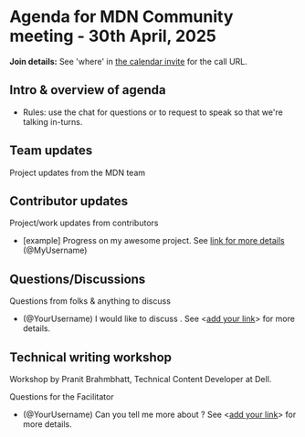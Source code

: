 # Agenda for MDN Community meeting - 30th April, 2025

**Join details:** See 'where' in [the calendar invite](https://calendar.google.com/calendar/u/0/embed?src=c_4656dd7c36825e2be115c0e7992191d550d16edcec37151eb6018581f654727b@group.calendar.google.com) for the call URL.

## Intro & overview of agenda

- Rules: use the chat for questions or to request to speak so that we're talking in-turns.

## Team updates

Project updates from the MDN team

## Contributor updates

Project/work updates from contributors

- [example] Progress on my awesome project. See [link for more details](https://github.com/mdn/community-meetings) (@MyUsername)

## Questions/Discussions

Questions from folks & anything to discuss

- (@YourUsername) I would like to discuss <add your topic>. See <[add your link](url)> for more details.

## Technical writing workshop

Workshop by Pranit Brahmbhatt, Technical Content Developer at Dell.

Questions for the Facilitator

- (@YourUsername) Can you tell me more about <add your question or topic>? See <[add your link](url)> for more details.
